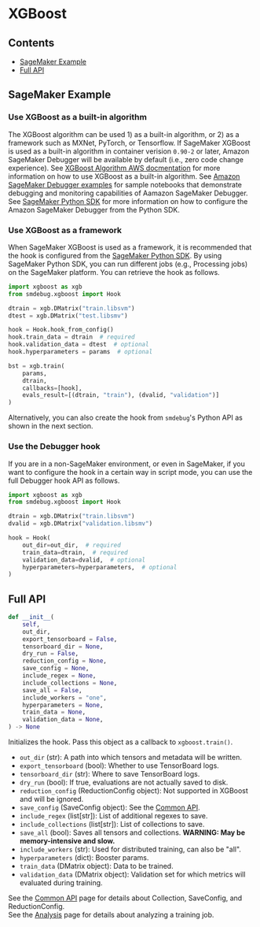 # XGBoost

## Contents

- [SageMaker Example](#sagemaker-example)
- [Full API](#full-api)

## SageMaker Example

### Use XGBoost as a built-in algorithm

The XGBoost algorithm can be used 1) as a built-in algorithm, or 2) as a framework such as MXNet, PyTorch, or Tensorflow.
If SageMaker XGBoost is used as a built-in algorithm in container verision `0.90-2` or later, Amazon SageMaker Debugger will be available by default (i.e., zero code change experience).
See [XGBoost Algorithm AWS docmentation](https://docs.aws.amazon.com/sagemaker/latest/dg/xgboost.html) for more information on how to use XGBoost as a built-in algorithm.
See [Amazon SageMaker Debugger examples](https://github.com/awslabs/amazon-sagemaker-examples/tree/master/sagemaker-debugger) for sample notebooks that demonstrate debugging and monitoring capabilities of Aamazon SageMaker Debugger.
See [SageMaker Python SDK](https://sagemaker.readthedocs.io/en/stable/) for more information on how to configure the Amazon SageMaker Debugger from the Python SDK.

### Use XGBoost as a framework

When SageMaker XGBoost is used as a framework, it is recommended that the hook is configured from the [SageMaker Python SDK](https://sagemaker.readthedocs.io/en/stable/).
By using SageMaker Python SDK, you can run different jobs (e.g., Processing jobs) on the SageMaker platform.
You can retrieve the hook as follows.
```python
import xgboost as xgb
from smdebug.xgboost import Hook

dtrain = xgb.DMatrix("train.libsvm")
dtest = xgb.DMatrix("test.libsmv")

hook = Hook.hook_from_config()
hook.train_data = dtrain  # required
hook.validation_data = dtest  # optional
hook.hyperparameters = params  # optional

bst = xgb.train(
    params,
    dtrain,
    callbacks=[hook],
    evals_result=[(dtrain, "train"), (dvalid, "validation")]
)
```

Alternatively, you can also create the hook from `smdebug`'s Python API as shown in the next section.

### Use the Debugger hook

If you are in a non-SageMaker environment, or even in SageMaker, if you want to configure the hook in a certain way in script mode, you can use the full Debugger hook API as follows.
```python
import xgboost as xgb
from smdebug.xgboost import Hook

dtrain = xgb.DMatrix("train.libsvm")
dvalid = xgb.DMatrix("validation.libsmv")

hook = Hook(
    out_dir=out_dir,  # required
    train_data=dtrain,  # required
    validation_data=dvalid,  # optional
    hyperparameters=hyperparameters,  # optional
)
```

## Full API

```python
def __init__(
    self,
    out_dir,
    export_tensorboard = False,
    tensorboard_dir = None,
    dry_run = False,
    reduction_config = None,
    save_config = None,
    include_regex = None,
    include_collections = None,
    save_all = False,
    include_workers = "one",
    hyperparameters = None,
    train_data = None,
    validation_data = None,
) -> None
```
Initializes the hook. Pass this object as a callback to `xgboost.train()`.
* `out_dir` (str): A path into which tensors and metadata will be written.
* `export_tensorboard` (bool): Whether to use TensorBoard logs.
* `tensorboard_dir` (str): Where to save TensorBoard logs.
* `dry_run` (bool): If true, evaluations are not actually saved to disk.
* `reduction_config` (ReductionConfig object): Not supported in XGBoost and will be ignored.
* `save_config` (SaveConfig object): See the [Common API](https://github.com/awslabs/sagemaker-debugger/blob/master/docs/api.md).
* `include_regex` (list[str]): List of additional regexes to save.
* `include_collections` (list[str]): List of collections to save.
* `save_all` (bool): Saves all tensors and collections. **WARNING: May be memory-intensive and slow.**
* `include_workers` (str): Used for distributed training, can also be "all".
* `hyperparameters` (dict): Booster params.
* `train_data` (DMatrix object): Data to be trained.
* `validation_data` (DMatrix object): Validation set for which metrics will evaluated during training.

See the [Common API](https://github.com/awslabs/sagemaker-debugger/blob/master/docs/api.md) page for details about Collection, SaveConfig, and ReductionConfig.\
See the [Analysis](https://github.com/awslabs/sagemaker-debugger/blob/master/docs/analysis.md) page for details about analyzing a training job.
